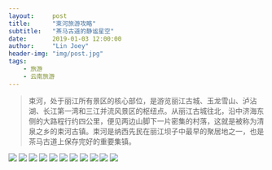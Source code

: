 ```yaml
---
layout:     post
title:      "束河旅游攻略"
subtitle:   "茶马古道的静谧星空"
date:       2019-01-03 12:00:00
author:     "Lin Joey"
header-img: "img/post.jpg"
tags:
    - 旅游
    - 云南旅游
---
```


>束河，处于丽江所有景区的核心部位，是游览丽江古城、玉龙雪山、泸沾湖、长江第一湾和三江并流风景区的枢纽点。从丽江古城往北，沿中济海东侧的大路程行约四公里，便见两边山脚下一片密集的村落，这就是被称为清泉之乡的束河古镇。束河是纳西先民在丽江坝子中最早的聚居地之一，也是茶马古道上保存完好的重要集镇。

![](https://linjoey-image.oss-cn-beijing.aliyuncs.com/我是驴友-束河_页面_01.jpg)
![](https://linjoey-image.oss-cn-beijing.aliyuncs.com/我是驴友-束河_页面_02.jpg)
![](https://linjoey-image.oss-cn-beijing.aliyuncs.com/我是驴友-束河_页面_03.jpg)
![](https://linjoey-image.oss-cn-beijing.aliyuncs.com/我是驴友-束河_页面_04.jpg)
![](https://linjoey-image.oss-cn-beijing.aliyuncs.com/我是驴友-束河_页面_05.jpg)
![](https://linjoey-image.oss-cn-beijing.aliyuncs.com/我是驴友-束河_页面_06.jpg)
![](https://linjoey-image.oss-cn-beijing.aliyuncs.com/我是驴友-束河_页面_07.jpg)
![](https://linjoey-image.oss-cn-beijing.aliyuncs.com/我是驴友-束河_页面_08.jpg)
![](https://linjoey-image.oss-cn-beijing.aliyuncs.com/我是驴友-束河_页面_09.jpg)
![](https://linjoey-image.oss-cn-beijing.aliyuncs.com/我是驴友-束河_页面_10.jpg)
![](https://linjoey-image.oss-cn-beijing.aliyuncs.com/我是驴友-束河_页面_11.jpg)
